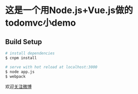 # 这是一个用Node.js+Vue.js做的todomvc小demo

## Build Setup

``` bash
# install dependencies
$ cnpm install

# serve with hot reload at localhost:3000
$ node app.js
$ webpack
```
欢迎[关注微博](http://www.weibo.com/fanchunshuang)